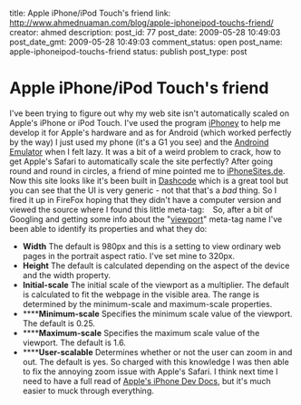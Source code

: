 title: Apple iPhone/iPod Touch's <meta> friend
link: http://www.ahmednuaman.com/blog/apple-iphoneipod-touchs-friend/
creator: ahmed
description: 
post_id: 77
post_date: 2009-05-28 10:49:03
post_date_gmt: 2009-05-28 10:49:03
comment_status: open
post_name: apple-iphoneipod-touchs-friend
status: publish
post_type: post

# Apple iPhone/iPod Touch's <meta> friend

I've been trying to figure out why my web site isn't automatically scaled on Apple's iPhone or iPod Touch. I've used the program [iPhoney](http://sourceforge.net/projects/iphonesimulator/) to help me develop it for Apple's hardware and as for Android (which worked perfectly by the way) I just used my phone (it's a G1 you see) and the [Androind Emulator](http://developer.android.com/guide/developing/tools/emulator.html) when I felt lazy. It was a bit of a weird problem to crack, how to get Apple's Safari to automatically scale the site perfectly? After going round and round in circles, a friend of mine pointed me to [iPhoneSites.de](http://iPhoneSites.de). Now this site looks like it's been built in [Dashcode](http://developer.apple.com/tools/dashcode/) which is a great tool but you can see that the UI is very generic - not that that's a _bad_ thing. So I fired it up in FireFox hoping that they didn't have a computer version and viewed the source where I found this little meta-tag: ` ` So, after a bit of Googling and getting some info about the "[viewport](http://www.google.com/search?client=safari&rls=en-us&q=meta+viewport&ie=UTF-8&oe=UTF-8)" meta-tag name I've been able to identify its properties and what they do: 

  * **Width** The default is 980px and this is a setting to view ordinary web pages in the portrait aspect ratio. I've set mine to 320px.
  * **Height** The default is calculated depending on the aspect of the device and the width property.
  * **Initial-scale** The initial scale of the viewport as a multiplier. The default is calculated to fit the webpage in the visible area. The range is determined by the minimum-scale and maximum-scale properties. 
  * ******Minimum-scale** Specifies the minimum scale value of the viewport. The default is 0.25.
  * ******Maximum-scale** Specifies the maximum scale value of the viewport. The default is 1.6. 
  * ******User-scalable** Determines whether or not the user can zoom in and out. The default is yes. 
So charged with this knowledge I was then able to fix the annoying zoom issue with Apple's Safari. I think next time I need to have a full read of [Apple's iPhone Dev Docs](http://developer.apple.com/iphone/library/documentation/iPhone/Conceptual/iPhoneOSProgrammingGuide/Introduction/Introduction.html), but it's much easier to muck through everything.